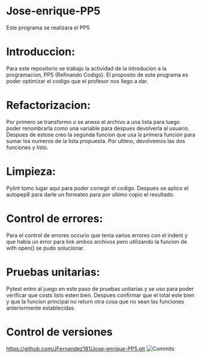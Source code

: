 # Jose-enrique-PP5
Este programa se realizara el PP5

# Introduccion: 

Para este repositorio se trabajo la actividad de la introducion a la programacion, PP5 (Refinando Codigo). El proposito de este programa es poder optimizar el codigo que el profesor nos llego a dar. 

# Refactorizacion:

Por primero se transformo o se anexo el archivo a una lista para luego poder renombrarla como una variable para despues devolverla al usuario. Despues de estose creo la segunda funcion que usa la primera funcion para sumar los numeros de la lista propuesta. Por ultimo, devolvemos las dos funciones y listo. 

# Limpieza: 

Pylint tomo lugar aqui para poder corregir el codigo. Despues se aplico el autopep8 para darle un formateo para por ultimo copio el resultado.

# Control de errores:

Para el control de errores occurio que tenia varios errores con el indent y que habia un error para link ambos archivos pero utilizando la funcion de with open() se pudo solucionar.

# Pruebas unitarias:

Pytest entro al juego en este paso de pruebas unitarias y se uso para poder verificar que costs lists esten bien. Despues confirmar que el total este bien y que la funcion principal no return otra cosa que no sean las funciones anteriormente establecidas.

# Control de versiones

https://github.com/JFernandez181/Jose-enrique-PP5.git
![Commits](https://user-images.githubusercontent.com/114123898/206612328-775a7501-e7d8-483d-9d53-2501a4557965.png)


